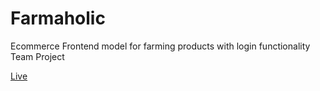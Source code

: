 # Farmaholic

Ecommerce Frontend model for farming products with login functionality Team Project

[Live](https://shwetanshutech.github.io/kisan-Tech/)
